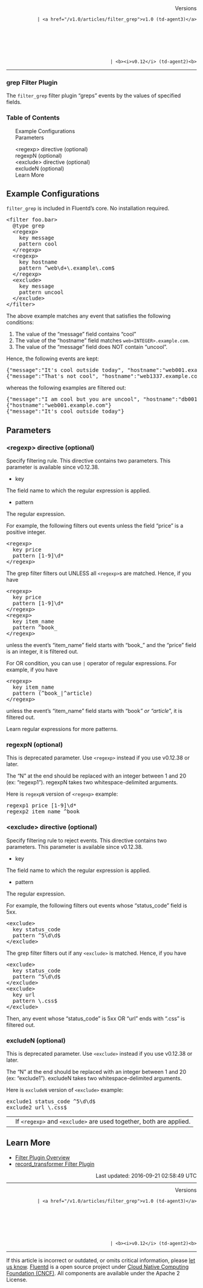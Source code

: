 <section id="main">
<div id="page">
<div class="topic_content">
<article>
<div style="text-align:right">
<div style="text-align:right">
Versions 
  
    
    | <a href="/v1.0/articles/filter_grep">v1.0 (td-agent3)</a>
    
  

  

  
    
    | <b><i>v0.12</i> (td-agent2)<b>
</b></b>
</div>
</div>
<hr size="1" style="margin-top: 10px; margin-bottom: 10px; color: rgba(0, 0, 0, .15);"/>
<hgroup>
<h1>grep Filter Plugin</h1>
</hgroup>
<p>The <code>filter_grep</code> filter plugin “greps” events by the values of specified fields.</p>
<a name="example-configurations"></a>
<section id="table-of-contents"><h3>Table of Contents</h3>
<ul id="toc">
<li class="toc-item"><a href="#example-configurations">Example Configurations</a></li>
<li class="toc-item"><a href="#parameters">Parameters</a></li>
<ul class="sub-toc">
<li class="sub-toc-item"><a href="#&lt;regexp&gt;-directive-(optional)">&lt;regexp&gt; directive (optional)</a></li>
<li class="sub-toc-item"><a href="#regexpn-(optional)">regexpN (optional)</a></li>
<li class="sub-toc-item"><a href="#&lt;exclude&gt;-directive-(optional)">&lt;exclude&gt; directive (optional)</a></li>
<li class="sub-toc-item"><a href="#excluden-(optional)">excludeN (optional)</a></li>
</ul>
<li class="toc-item"><a href="#learn-more">Learn More</a></li>
</ul>
</section>
<h2>Example Configurations</h2>
<p><code>filter_grep</code> is included in Fluentd’s core. No installation required.</p>
<pre class="CodeRay">&lt;filter foo.bar&gt;
  @type grep
  &lt;regexp&gt;
    key message
    pattern cool
  &lt;/regexp&gt;
  &lt;regexp&gt;
    key hostname
    pattern ^web\d+\.example\.com$
  &lt;/regexp&gt;
  &lt;exclude&gt;
    key message
    pattern uncool
  &lt;/exclude&gt;
&lt;/filter&gt;
</pre>
<p>The above example matches any event that satisfies the following conditions:</p>
<ol>
<li>The value of the “message” field contains “cool”</li>
<li>The value of the “hostname” field matches <code>web&lt;INTEGER&gt;.example.com</code>.</li>
<li>The value of the “message” field does NOT contain “uncool”.</li>
</ol>
<p>Hence, the following events are kept:</p>
<pre class="CodeRay">{"message":"It's cool outside today", "hostname":"web001.example.com"}
{"message":"That's not cool", "hostname":"web1337.example.com"}
</pre>
<p>whereas the following examples are filtered out:</p>
<pre class="CodeRay">{"message":"I am cool but you are uncool", "hostname":"db001.example.com"}
{"hostname":"web001.example.com"}
{"message":"It's cool outside today"}
</pre>
<a name="parameters"></a><h2>Parameters</h2>
<a name="&lt;regexp&gt;-directive-(optional)"></a><h3>&lt;regexp&gt; directive (optional)</h3>
<p>Specify filtering rule. This directive contains two parameters. This parameter is available since v0.12.38.</p>
<ul>
<li>key</li>
</ul>
<p>The field name to which the regular expression is applied.</p>
<ul>
<li>pattern</li>
</ul>
<p>The regular expression.</p>
<p>For example, the following filters out events unless the field “price” is a positive integer.</p>
<pre class="CodeRay">&lt;regexp&gt;
  key price
  pattern [1-9]\d*
&lt;/regexp&gt;
</pre>
<p>The grep filter filters out UNLESS all <code>&lt;regexp&gt;</code>s are matched. Hence, if you have</p>
<pre class="CodeRay">&lt;regexp&gt;
  key price
  pattern [1-9]\d*
&lt;/regexp&gt;
&lt;regexp&gt;
  key item_name
  pattern ^book_
&lt;/regexp&gt;
</pre>
<p>unless the event’s “item_name” field starts with “book_” and the “price” field is an integer, it is filtered out.</p>
<p>For OR condition, you can use <code>|</code> operator of regular expressions. For example, if you have</p>
<pre class="CodeRay">&lt;regexp&gt;
  key item_name
  pattern (^book_|^article)
&lt;/regexp&gt;
</pre>
<p>unless the event’s “item_name” field starts with “book<em>” or “article</em>”, it is filtered out.</p>
<p>Learn regular expressions for more patterns.</p>
<a name="regexpn-(optional)"></a><h3>regexpN (optional)</h3>
<p>This is deprecated parameter. Use <code>&lt;regexp&gt;</code> instead if you use v0.12.38 or later.</p>
<p>The “N” at the end should be replaced with an integer between 1 and 20 (ex: “regexp1”). regexpN takes two whitespace-delimited arguments.</p>
<p>Here is <code>regexpN</code> version of <code>&lt;regexp&gt;</code> example:</p>
<pre class="CodeRay">regexp1 price [1-9]\d*
regexp2 item_name ^book_
</pre>
<a name="&lt;exclude&gt;-directive-(optional)"></a><h3>&lt;exclude&gt; directive (optional)</h3>
<p>Specify filtering rule to reject events. This directive contains two parameters.  This parameter is available since v0.12.38.</p>
<ul>
<li>key</li>
</ul>
<p>The field name to which the regular expression is applied.</p>
<ul>
<li>pattern</li>
</ul>
<p>The regular expression.</p>
<p>For example, the following filters out events whose “status_code” field is 5xx.</p>
<pre class="CodeRay">&lt;exclude&gt;
  key status_code
  pattern ^5\d\d$
&lt;/exclude&gt;
</pre>
<p>The grep filter filters out if any <code>&lt;exclude&gt;</code> is matched. Hence, if you have</p>
<pre class="CodeRay">&lt;exclude&gt;
  key status_code
  pattern ^5\d\d$
&lt;/exclude&gt;
&lt;exclude&gt;
  key url
  pattern \.css$
&lt;/exclude&gt;
</pre>
<p>Then, any event whose “status_code” is 5xx OR “url” ends with “.css” is filtered out.</p>
<a name="excluden-(optional)"></a><h3>excludeN (optional)</h3>
<p>This is deprecated parameter. Use <code>&lt;exclude&gt;</code> instead if you use v0.12.38 or later.</p>
<p>The “N” at the end should be replaced with an integer between 1 and 20 (ex: “exclude1”). excludeN takes two whitespace-delimited arguments.</p>
<p>Here is <code>excludeN</code> version of <code>&lt;exclude&gt;</code> example:</p>
<pre class="CodeRay">exclude1 status_code ^5\d\d$
exclude2 url \.css$
</pre>
<table class="note">
<td class="icon"></td>
<td class="content">If <code>&lt;regexp&gt;</code> and <code>&lt;exclude&gt;</code> are used together, both are applied.</td>
</table>
<a name="learn-more"></a><h2>Learn More</h2>
<ul>
<li><a href="filter-plugin-overview">Filter Plugin Overview</a></li>
<li><a href="filter_record_transformer">record_transformer Filter Plugin</a></li>
</ul>
<div style="text-align:right">
  Last updated: 2016-09-21 02:58:49 UTC
  </div>
<hr size="1" style="margin-top: 10px; margin-bottom: 10px; color: rgba(0, 0, 0, .15);"/>
<div style="text-align:right">
Versions 
  
    
    | <a href="/v1.0/articles/filter_grep">v1.0 (td-agent3)</a>
    
  

  

  
    
    | <b><i>v0.12</i> (td-agent2)<b>
</b></b>
</div>
<hr size="1" style="margin-top: 10px; margin-bottom: 10px; color: rgba(0, 0, 0, .15);"/>
<p>
    If this article is incorrect or outdated, or omits critical information, please <a href="https://github.com/fluent/fluentd-docs/issues?state=open">let us know</a>. <a href="http://www.fluentd.org/">Fluentd</a> is a  open source project under <a href="https://cncf.io/">Cloud Native Computing Foundation (CNCF)</a>. All components are available under the Apache 2 License.
  </p>
</article>
</div>
<!-- /#topic_content -->
</div>
<!-- /#page -->
</section>